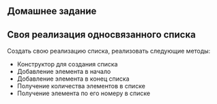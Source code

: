 Домашнее задание
----------------

Своя реализация односвязанного списка
-------------------------------------

Создать свою реализацию списка, реализовать следующие методы:
* Конструктор для создания списка
* Добавление элемента в начало
* Добавление элемента в конец списка
* Получение количества элементов в списке
* Получение элемента по его номеру в списке


